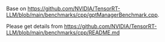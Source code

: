 Base on https://github.com/NVIDIA/TensorRT-LLM/blob/main/benchmarks/cpp/gptManagerBenchmark.cpp.

Please get details from https://github.com/NVIDIA/TensorRT-LLM/blob/main/benchmarks/cpp/README.md
